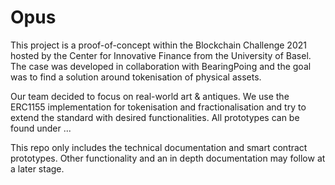 # Opus

This project is a proof-of-concept within the Blockchain Challenge 2021 hosted by the Center for Innovative Finance from the University of Basel. The case was developed in collaboration with BearingPoing and the goal was to find a solution around tokenisation of physical assets. 

Our team decided to focus on real-world art & antiques. We use the ERC1155 implementation for tokenisation and fractionalisation and try to extend the standard with desired functionalities. All prototypes can be found under ...

This repo only includes the technical documentation and smart contract prototypes. Other functionality and an in depth documentation may follow at a later stage.



